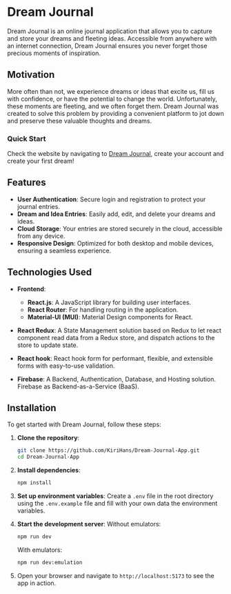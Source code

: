 # Dream Journal

Dream Journal is an online journal application that allows you to capture and store your dreams and fleeting ideas. Accessible from anywhere with an internet connection, Dream Journal ensures you never forget those precious moments of inspiration.

## Motivation

More often than not, we experience dreams or ideas that excite us, fill us with confidence, or have the potential to change the world. Unfortunately, these moments are fleeting, and we often forget them. Dream Journal was created to solve this problem by providing a convenient platform to jot down and preserve these valuable thoughts and dreams.

### Quick Start

Check the website by navigating to [Dream Journal](https://dream-journal-b5dda.web.app/), create your account and create your first dream!

## Features

- **User Authentication**: Secure login and registration to protect your journal entries.
- **Dream and Idea Entries**: Easily add, edit, and delete your dreams and ideas.
- **Cloud Storage**: Your entries are stored securely in the cloud, accessible from any device.
- **Responsive Design**: Optimized for both desktop and mobile devices, ensuring a seamless experience.

## Technologies Used

- **Frontend**:

  - **React.js**: A JavaScript library for building user interfaces.
  - **React Router**: For handling routing in the application.
  - **Material-UI (MUI)**: Material Design components for React.

- **React Redux**: A State Management solution based on Redux to let react component read data from a Redux store, and dispatch actions to the store to update state.

- **React hook**: React hook form for performant, flexible, and extensible forms with easy-to-use validation.

- **Firebase**: A Backend, Authentication, Database, and Hosting solution. Firebase as Backend-as-a-Service (BaaS).

## Installation

To get started with Dream Journal, follow these steps:

1. **Clone the repository**:

   ```bash
   git clone https://github.com/KiriHans/Dream-Journal-App.git
   cd Dream-Journal-App
   ```

2. **Install dependencies**:

   ```bash
   npm install
   ```

3. **Set up environment variables**:
   Create a `.env` file in the root directory using the `.env.example` file and fill with your own data the environment variables.

4. **Start the development server**:
   Without emulators:

   ```bash
   npm run dev
   ```

   With emulators:

   ```bash
   npm run dev:emulation
   ```

5. Open your browser and navigate to `http://localhost:5173` to see the app in action.

